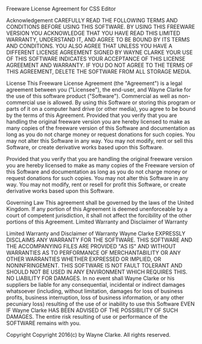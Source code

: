 Freeware License Agreement for CSS Editor

Acknowledgement
CAREFULLY READ THE FOLLOWING TERMS AND CONDITIONS BEFORE USING THIS SOFTWARE. BY USING THIS FREEWARE VERSION YOU ACKNOWLEDGE THAT YOU HAVE READ THIS LIMITED WARRANTY, UNDERSTAND IT, AND AGREE TO BE BOUND BY ITS TERMS AND CONDITIONS. YOU ALSO AGREE THAT UNLESS YOU HAVE A DIFFERENT LICENSE AGREEMENT SIGNED BY WAYNE CLARKE YOUR USE OF THIS SOFTWARE INDICATES YOUR ACCEPTANCE OF THIS LICENSE AGREEMENT AND WARRANTY. IF YOU DO NOT AGREE TO THE TERMS OF THIS AGREEMENT, DELETE THE SOFTWARE FROM ALL STORAGE MEDIA. 

License
This Freeware License Agreement (the "Agreement") is a legal agreement between you ("Licensee"), the end-user, and Wayne Clarke for the use of this software product ("Software"). Commercial as well as non-commercial use is allowed. By using this Software or storing this program or parts of it on a computer hard drive (or other media), you agree to be bound by the terms of this Agreement. Provided that you verify that you are handling the original freeware version you are hereby licensed to make as many copies of the freeware version of this Software and documentation as long as you do not charge money or request donations for such copies. You may not alter this Software in any way. You may not modify, rent or sell this Software, or create derivative works based upon this Software. 

Provided that you verify that you are handling the original freeware version you are hereby licensed to make as many copies of the Freeware version of this Software and documentation as long as you do not charge money or request donations for such copies. You may not alter this Software in any way. You may not modify, rent or resell for profit this Software, or create derivative works based upon this Software. 

Governing Law
This agreement shall be governed by the laws of the United Kingdom. If any portion of this Agreement is deemed unenforceable by a court of competent jurisdiction, it shall not affect the forcibility of the other portions of this Agreement. Limited Warranty and Disclaimer of Warranty 

Limited Warranty and Disclaimer of Warranty
Wayne Clarke EXPRESSLY DISCLAIMS ANY WARRANTY FOR THE SOFTWARE. THIS SOFTWARE AND THE ACCOMPANYING FILES ARE PROVIDED "AS IS" AND WITHOUT WARRANTIES AS TO PERFORMANCE OF MERCHANTABILITY OR ANY OTHER WARRANTIES WHETHER EXPRESSED OR IMPLIED, OR NONINFRINGEMENT. THIS SOFTWARE IS NOT FAULT TOLERANT AND SHOULD NOT BE USED IN ANY ENVIRONMENT WHICH REQUIRES THIS. NO LIABILITY FOR DAMAGES. In no event shall Wayne Clarke or his suppliers be liable for any consequential, incidental or indirect damages whatsoever (including, without limitation, damages for loss of business profits, business interruption, loss of business information, or any other pecuniary loss) resulting of the use of or inability to use this Software EVEN IF Wayne Clarke HAS BEEN ADVISED OF THE POSSIBILITY OF SUCH DAMAGES. The entire risk resulting of use or performance of the SOFTWARE remains with you. 

Copyright
Copyright 2016(c) by Wayne Clarke. All rights reserved.
 

